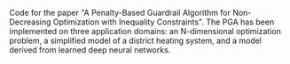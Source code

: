 Code for the paper "A Penalty-Based Guardrail Algorithm for Non-Decreasing Optimization with Inequality Constraints". The PGA has been implemented on three application domains: an N-dimensional optimization problem, a simplified model of a district heating system, and a model derived from learned deep neural networks.
